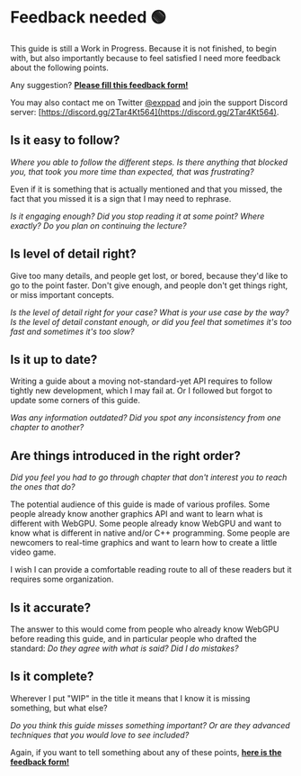 Feedback needed 🟢
===============

This guide is still a Work in Progress. Because it is not finished, to begin with, but also importantly because to feel satisfied I need more feedback about the following points.

Any suggestion? [**Please fill this feedback form!**](https://forms.gle/SUHKuogBRMMnXf7PA)

You may also contact me on Twitter [@exppad](https://twitter.com/exppad) and join the support Discord server: [https://discord.gg/2Tar4Kt564](https://discord.gg/2Tar4Kt564).

Is it easy to follow?
---------------------

*Where you able to follow the different steps. Is there anything that blocked you, that took you more time than expected, that was frustrating?*

Even if it is something that is actually mentioned and that you missed, the fact that you missed it is a sign that I may need to rephrase.

*Is it engaging enough? Did you stop reading it at some point? Where exactly? Do you plan on continuing the lecture?*

Is level of detail right?
-------------------------

Give too many details, and people get lost, or bored, because they'd like to go to the point faster. Don't give enough, and people don't get things right, or miss important concepts.

*Is the level of detail right for your case? What is your use case by the way? Is the level of detail constant enough, or did you feel that sometimes it's too fast and sometimes it's too slow?*

Is it up to date?
-----------------

Writing a guide about a moving not-standard-yet API requires to follow tightly new development, which I may fail at. Or I followed but forgot to update some corners of this guide.

*Was any information outdated? Did you spot any inconsistency from one chapter to another?*

Are things introduced in the right order?
-----------------------------------------

*Did you feel you had to go through chapter that don't interest you to reach the ones that do?*

The potential audience of this guide is made of various profiles. Some people already know another graphics API and want to learn what is different with WebGPU. Some people already know WebGPU and want to know what is different in native and/or C++ programming. Some people are newcomers to real-time graphics and want to learn how to create a little video game.

I wish I can provide a comfortable reading route to all of these readers but it requires some organization.

Is it accurate?
---------------

The answer to this would come from people who already know WebGPU before reading this guide, and in particular people who drafted the standard: *Do they agree with what is said? Did I do mistakes?*

Is it complete?
---------------

Wherever I put "WIP" in the title it means that I know it is missing something, but what else?

*Do you think this guide misses something important? Or are they advanced techniques that you would love to see included?*

Again, if you want to tell something about any of these points, [**here is the feedback form!**](https://forms.gle/SUHKuogBRMMnXf7PA)
